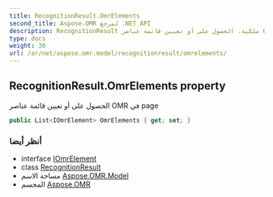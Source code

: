 ```yaml
---
title: RecognitionResult.OmrElements
second_title: Aspose.OMR لمرجع .NET API
description: RecognitionResult ملكية. الحصول على أو تعيين قائمة عناصر OMR في page
type: docs
weight: 30
url: /ar/net/aspose.omr.model/recognitionresult/omrelements/
---
```

## RecognitionResult.OmrElements property

الحصول على أو تعيين قائمة عناصر OMR في page

```csharp
public List<IOmrElement> OmrElements { get; set; }
```

### أنظر أيضا

* interface [IOmrElement](../../iomrelement/)
* class [RecognitionResult](../)
* مساحة الاسم [Aspose.OMR.Model](../../recognitionresult/)
* المجسم [Aspose.OMR](../../../)


